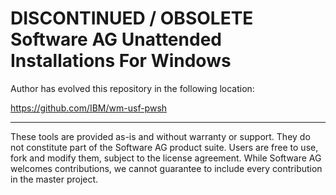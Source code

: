 # DISCONTINUED / OBSOLETE Software AG Unattended Installations For Windows

Author has evolved this repository in the following location:

https://github.com/IBM/wm-usf-pwsh

------------------------------

These tools are provided as-is and without warranty or support. They do not constitute part of the Software AG product suite. Users are free to use, fork and modify them, subject to the license agreement. While Software AG welcomes contributions, we cannot guarantee to include every contribution in the master project.

